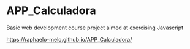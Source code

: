 # APP_Calculadora
 Basic web development course project aimed at exercising Javascript

https://raphaelo-melo.github.io/APP_Calculadora/
